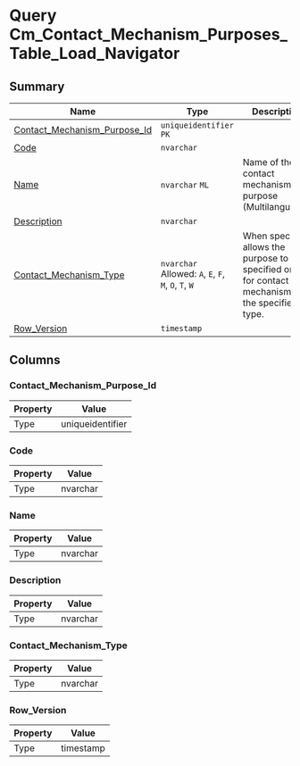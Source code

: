 # Query Cm_Contact_Mechanism_Purposes_Table_Load_Navigator


## Summary

| Name | Type | Description |
| - | - | --- |
|[Contact_Mechanism_Purpose_Id](#contact_mechanism_purpose_id)|`uniqueidentifier` `PK`||
|[Code](#code)|`nvarchar` ||
|[Name](#name)|`nvarchar` `ML`|Name of the contact mechanism purpose (Multilanguage).|
|[Description](#description)|`nvarchar` ||
|[Contact_Mechanism_Type](#contact_mechanism_type)|`nvarchar` Allowed: `A`, `E`, `F`, `M`, `O`, `T`, `W`|When specified, allows the purpose to be specified only for contact mechanisms of the specified type.|
|[Row_Version](#row_version)|`timestamp` ||

## Columns

### Contact_Mechanism_Purpose_Id

| Property | Value |
| - | - |
|Type|uniqueidentifier|

### Code

| Property | Value |
| - | - |
|Type|nvarchar|

### Name

| Property | Value |
| - | - |
|Type|nvarchar|

### Description

| Property | Value |
| - | - |
|Type|nvarchar|

### Contact_Mechanism_Type

| Property | Value |
| - | - |
|Type|nvarchar|

### Row_Version

| Property | Value |
| - | - |
|Type|timestamp|


